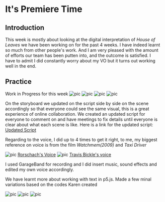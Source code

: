 
# It's Premiere Time

## Introduction
This week is mostly about looking at the digital interpretation of *House of Leaves* we have been working on for the past 4 weeks. I have indeed learnt so much from other people's work. And I am very pleased with the amount of efforts our team has been putten into, and the outcome is satisfied. I have to admit I did constantly worry about my VO but it turns out working well in the end. 

## Practice 

Work in Progress for this week 
![pic](https://wwsiyang.github.io/CODEWORD/SKO/Week_04/storyboard-01.jpg)
![pic](https://wwsiyang.github.io/CODEWORD/SKO/Week_04/storyboard-02.jpg)
![pic](https://wwsiyang.github.io/CODEWORD/SKO/Week_04/storyboard-03.jpg)
![pic](https://wwsiyang.github.io/CODEWORD/SKO/Week_04/storyboard-04.jpg)


On the storyboard we updated on the script side by side on the scene accordingly so that everyone could see the same visual, this is a great experience of online collaboration. We created an updated script for everyone to comment on and have meetings to fix details until everyone is clear about what each scene is like. Here is a link for the updated script:  
[Updated Script](https://docs.google.com/document/d/19jYVR71h8XhRFNsr-k470x9JxL-L0lmXoieETXrT_1o/edit)

Regarding to the voice, I did up to 4 times to get it right, to me, my biggest reference on voice is from the film *Watchmem(2009)* and *Taxi Driver*

![pic](https://wwsiyang.github.io/CODEWORD/SKO/Week_04/rorschach.JPG)
[Rorschach's Voice](https://www.youtube.com/watch?v=sF8zxctevXc&t=13s)
![pic](https://wwsiyang.github.io/CODEWORD/SKO/Week_04/travis.JPG)
[Travis Bickle's voice](https://www.youtube.com/watch?v=kGTY-7e3iT0)

I used GarageBand for recording and I did insert music, sound effects and edited my own voice accordingly.

We have learnt more about working with text in p5.js. Made a few minal variations based on the codes Karen created 

![pic](https://wwsiyang.github.io/CODEWORD/SKO/Week_04/code2.JPG)
![pic](https://wwsiyang.github.io/CODEWORD/SKO/Week_04/code3.JPG)
![pic](https://wwsiyang.github.io/CODEWORD/SKO/Week_04/code4.JPG)
